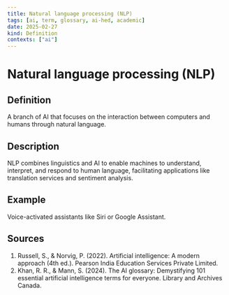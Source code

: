 ```yaml
---
title: Natural language processing (NLP)
tags: [ai, term, glossary, ai-hed, academic]
date: 2025-02-27
kind: Definition
contexts: ["ai"]
---
```


# Natural language processing (NLP)

## Definition
A branch of AI that focuses on the interaction between computers and humans through natural language.

## Description
NLP combines linguistics and AI to enable machines to understand, interpret, and respond to human language, facilitating applications like translation services and sentiment analysis.

## Example
Voice-activated assistants like Siri or Google Assistant.

## Sources
1. Russell, S., & Norvig, P. (2022). Artificial intelligence: A modern approach (4th ed.). Pearson India Education Services Private Limited.
2. Khan, R. R., & Mann, S. (2024). The AI glossary: Demystifying 101 essential artificial intelligence terms for everyone. Library and Archives Canada.
